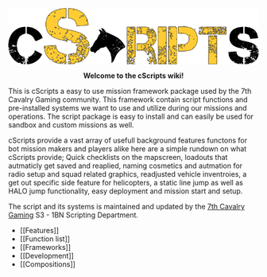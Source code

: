 <img align="center" src="https://github.com/7Cav/cScripts/blob/master/resourses/logo.png">
<p align="center"><p>
<p align="center"><b>Welcome to the cScripts wiki!</b><p>

This is cScripts a easy to use mission framework package used by the 7th Cavalry Gaming community. This framework contain script functions and pre-installed systems we want to use and utilize during our missions and operations. The script package is easy to install and can easily be used for sandbox and custom missions as well.

cScripts provide a vast array of usefull background features functons for bot mission makers and players alike here are a simple rundown on what cScripts provide; Quick checklists on the mapscreen, loadouts that autmaticly get saved and reaplied, naming cosmetics and autmation for radio setup and squad related graphics, readjusted vehicle inventroies, a get out specific side feature for helicopters, a static line jump as well as HALO jump functionality, easy deployment and mission start and setup.

The script and its systems is maintained and updated by the [7th Cavalry Gaming](https://7cav.us/) S3 - 1BN Scripting Department.
- [[Features]]
- [[Function list]]
- [[Frameworks]] 
- [[Development]] 
- [[Compositions]] 